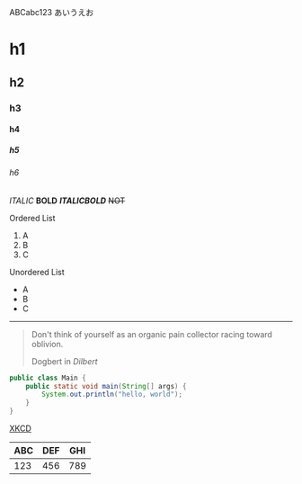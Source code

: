 ABCabc123
あいうえお

# h1
## h2
### h3
#### h4
##### h5
###### h6

*ITALIC* **BOLD** ***ITALICBOLD*** ~~NOT~~

Ordered List

1. A
2. B
3. C

Unordered List

* A
* B
* C

---------------

> Don't think of yourself as an organic pain collector racing toward oblivion. 
> <footer>Dogbert in <cite>Dilbert</cite></footer>

```java
public class Main {
    public static void main(String[] args) {
        System.out.println("hello, world");
    }
}
```

[XKCD](http://xkcd.com)  

| ABC | DEF | GHI |
|:----|----:|:---:|
| 123 | 456 | 789 |
